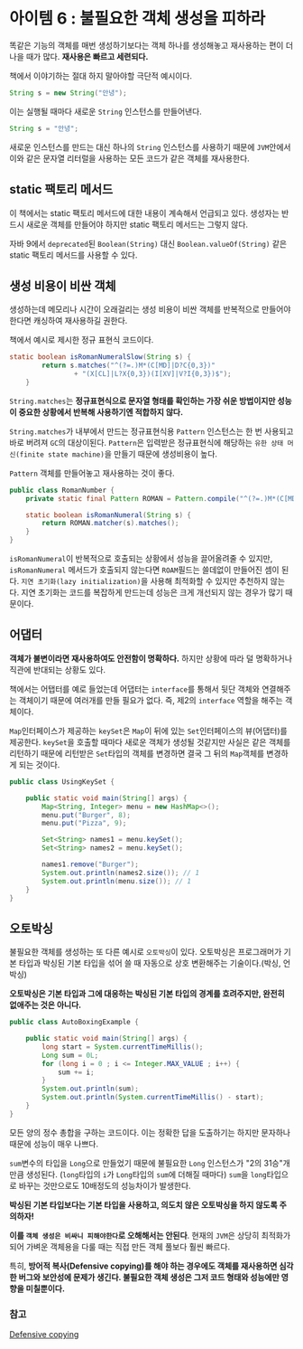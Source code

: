 # 아이템 6 : 불필요한 객체 생성을 피하라
똑같은 기능의 객체를 매번 생성하기보다는 객체 하나를 생성해놓고 재사용하는 편이 더 나을 때가 많다. **재사용은 빠르고 세련되다.**

책에서 이야기하는 절대 하지 말아야할 극단적 예시이다.
```java
String s = new String("안녕");
```
이는 실행될 때마다 새로운 `String` 인스턴스를 만들어낸다.
```java
String s = "안녕";
```
새로운 인스턴스를 만드는 대신 하나의 `String` 인스턴스를 사용하기 때문에 `JVM`안에서 이와 같은 문자열 리터럴을 사용하는 모든 코드가 같은 객체를 재사용한다.

## static 팩토리 메서드
이 책에서는 static 팩토리 메서드에 대한 내용이 계속해서 언급되고 있다. 생성자는 반드시 새로운 객체를 만들어야 하지만 static 팩토리 메서드는 그렇지 않다.

자바 9에서 `deprecated`된 `Boolean(String)` 대신 `Boolean.valueOf(String)` 같은 static 팩토리 메서드를 사용할 수 있다.

## 생성 비용이 비싼 객체
생성하는데 메모리나 시간이 오래걸리는 생성 비용이 비싼 객체를 반복적으로 만들어야한다면 캐싱하여 재사용하길 권한다.

책에서 예시로 제시한 정규 표현식 코드이다.
```java
static boolean isRomanNumeralSlow(String s) {
        return s.matches("^(?=.)M*(C[MD]|D?C{0,3})"
                + "(X[CL]|L?X{0,3})(I[XV]|V?I{0,3})$");
    }

```
`String.matches`는 **정규표현식으로 문자열 형태를 확인하는 가장 쉬운 방법이지만 성능이 중요한 상황에서 반복해 사용하기엔 적합하지 않다.**

`String.matches`가 내부에서 만드는 정규표현식용 `Pattern` 인스턴스는 한 번 사용되고 바로 버려져 `GC`의 대상이된다. `Pattern`은 입력받은 정규표현식에 해당하는 
`유한 상태 머신(finite state machine)`을 만들기 때문에 생성비용이 높다.

`Pattern` 객체를 만들어놓고 재사용하는 것이 좋다.
```java
public class RomanNumber {
    private static final Pattern ROMAN = Pattern.compile("^(?=.)M*(C[MD]|D?C{0,3})(X[CL]|L?X{0,3})(I[XV]|V?I{0,3})$");

    static boolean isRomanNumeral(String s) {
        return ROMAN.matcher(s).matches();
    }
}
```
`isRomanNumeral`이 반복적으로 호출되는 상황에서 성능을 끌어올려줄 수 있지만, `isRomanNumeral` 메서드가 호출되지 않는다면 `ROAM`필드는 쓸데없이 만들어진 셈이 된다.
`지연 초기화(lazy initialization)`을 사용해 최적화할 수 있지만 추천하지 않는다. 지연 초기화는 코드를 복잡하게 만드는데 성능은 크게 개선되지 않는 경우가 많기 때문이다.

## 어댑터
**객체가 불변이라면 재사용하여도 안전함이 명확하다.** 하지만 상황에 따라 덜 명확하거나 직관에 반대되는 상황도 있다.

책에서는 어탭터를 예로 들었는데 어댑터는 `interface`를 통해서 뒷단 객체와 연결해주는 객체이기 때문에 여러개를 만들 필요가 없다. 즉, 제2의 `interface` 역할을 해주는 객체이다.

`Map`인터페이스가 제공하는 `keySet`은 `Map`이 뒤에 있는 `Set`인터페이스의 뷰(어댑터)를 제공한다. `keySet`을 호출할 때마다 새로운 객체가 생성될 것같지만 사실은 같은 객체를
리턴하기 때문에 리턴받은 `Set`타입의 객체를 변경하면 결국 그 뒤의 `Map`객체를 변경하게 되는 것이다.
```java
public class UsingKeySet {

    public static void main(String[] args) {
        Map<String, Integer> menu = new HashMap<>();
        menu.put("Burger", 8);
        menu.put("Pizza", 9);

        Set<String> names1 = menu.keySet();
        Set<String> names2 = menu.keySet();

        names1.remove("Burger");
        System.out.println(names2.size()); // 1
        System.out.println(menu.size()); // 1
    }
}
```

## 오토박싱
불필요한 객체를 생성하는 또 다른 예시로 `오토박싱`이 있다. 오토박싱은 프로그래머가 기본 타입과 박싱된 기본 타입을 섞어 쓸 때 자동으로 상호 변환해주는 기술이다.(박싱, 언박싱)

**오토박싱은 기본 타입과 그에 대응하는 박싱된 기본 타입의 경계를 흐려주지만, 완전히 없애주는 것은 아니다.**
```java
public class AutoBoxingExample {

    public static void main(String[] args) {
        long start = System.currentTimeMillis();
        Long sum = 0L;
        for (long i = 0 ; i <= Integer.MAX_VALUE ; i++) {
            sum += i;
        }
        System.out.println(sum);
        System.out.println(System.currentTimeMillis() - start);
    }
}
```
모든 양의 정수 총합을 구하는 코드이다. 이는 정확한 답을 도출하기는 하지만 문자하나 때문에 성능이 매우 나쁘다.

`sum`변수의 타입을 `Long`으로 만들었기 때문에 불필요한 `Long` 인스턴스가 "2의 31승"개 만큼 생성된다. (`long`타입의 `i`가 `Long`타입의 `sum`에 더해질 때마다)
`sum`을 `long`타입으로 바꾸는 것만으로도 10배정도의 성능차이가 발생한다.

**박싱된 기본 타입보다는 기본 타입을 사용하고, 의도치 않은 오토박싱을 하지 않도록 주의하자!**

**이를 `객체 생성은 비싸니 피해야한다`로 오해해서는 안된다**. 현재의 `JVM`은 상당히 최적화가 되어 가벼운 객체용을 다룰 때는 직접 만든 객체 풀보다 훨씬 빠르다.

특히, **방어적 복사(Defensive copying)를 해야 하는 경우에도 객체를 재사용하면 심각한 버그와 보안성에 문제가 생긴다. 불필요한 객체 생성은 그저 코드 형태와 성능에만 영향을 미칠뿐이다.**



### 참고
[Defensive copying](http://www.javapractices.com/topic/TopicAction.do?Id=15)


